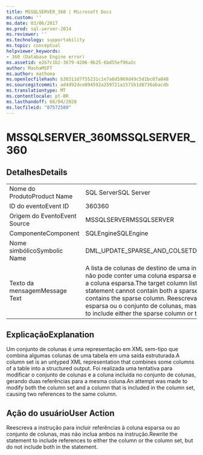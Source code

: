 ```yaml
---
title: MSSQLSERVER_360 | Microsoft Docs
ms.custom: ''
ms.date: 03/06/2017
ms.prod: sql-server-2014
ms.reviewer: ''
ms.technology: supportability
ms.topic: conceptual
helpviewer_keywords:
- 360 (Database Engine error)
ms.assetid: e2b7c1b2-3679-4206-9b25-6bd55ef96a2c
author: MashaMSFT
ms.author: mathoma
ms.openlocfilehash: b30311d7f55231c1e7a6d5969d49c5d1bc07a848
ms.sourcegitcommit: ad4d92dce894592a259721a1571b1d8736abacdb
ms.translationtype: MT
ms.contentlocale: pt-BR
ms.lasthandoff: 08/04/2020
ms.locfileid: "87572580"
---
```

# <a name="mssqlserver_360"></a><span data-ttu-id="2a9e6-102">MSSQLSERVER_360</span><span class="sxs-lookup"><span data-stu-id="2a9e6-102">MSSQLSERVER_360</span></span>
    
## <a name="details"></a><span data-ttu-id="2a9e6-103">Detalhes</span><span class="sxs-lookup"><span data-stu-id="2a9e6-103">Details</span></span>  
  
|||  
|-|-|  
|<span data-ttu-id="2a9e6-104">Nome do Produto</span><span class="sxs-lookup"><span data-stu-id="2a9e6-104">Product Name</span></span>|<span data-ttu-id="2a9e6-105">SQL Server</span><span class="sxs-lookup"><span data-stu-id="2a9e6-105">SQL Server</span></span>|  
|<span data-ttu-id="2a9e6-106">ID do evento</span><span class="sxs-lookup"><span data-stu-id="2a9e6-106">Event ID</span></span>|<span data-ttu-id="2a9e6-107">360</span><span class="sxs-lookup"><span data-stu-id="2a9e6-107">360</span></span>|  
|<span data-ttu-id="2a9e6-108">Origem do Evento</span><span class="sxs-lookup"><span data-stu-id="2a9e6-108">Event Source</span></span>|<span data-ttu-id="2a9e6-109">MSSQLSERVER</span><span class="sxs-lookup"><span data-stu-id="2a9e6-109">MSSQLSERVER</span></span>|  
|<span data-ttu-id="2a9e6-110">Componente</span><span class="sxs-lookup"><span data-stu-id="2a9e6-110">Component</span></span>|<span data-ttu-id="2a9e6-111">SQLEngine</span><span class="sxs-lookup"><span data-stu-id="2a9e6-111">SQLEngine</span></span>|  
|<span data-ttu-id="2a9e6-112">Nome simbólico</span><span class="sxs-lookup"><span data-stu-id="2a9e6-112">Symbolic Name</span></span>|<span data-ttu-id="2a9e6-113">DML_UPDATE_SPARSE_AND_COLSET</span><span class="sxs-lookup"><span data-stu-id="2a9e6-113">DML_UPDATE_SPARSE_AND_COLSET</span></span>|  
|<span data-ttu-id="2a9e6-114">Texto da mensagem</span><span class="sxs-lookup"><span data-stu-id="2a9e6-114">Message Text</span></span>|<span data-ttu-id="2a9e6-115">A lista de colunas de destino de uma instrução INSERT, UPDATE ou MERGE não pode conter uma coluna esparsa e o conjunto de colunas que contém a coluna esparsa.</span><span class="sxs-lookup"><span data-stu-id="2a9e6-115">The target column list of an INSERT, UPDATE, or MERGE statement cannot contain both a sparse column and the column set that contains the sparse column.</span></span> <span data-ttu-id="2a9e6-116">Reescreva a instrução para incluir a coluna esparsa ou o conjunto de colunas, mas não ambos.</span><span class="sxs-lookup"><span data-stu-id="2a9e6-116">Rewrite the statement to include either the sparse column or the column set, but not both.</span></span>|  
  
## <a name="explanation"></a><span data-ttu-id="2a9e6-117">Explicação</span><span class="sxs-lookup"><span data-stu-id="2a9e6-117">Explanation</span></span>  
 <span data-ttu-id="2a9e6-118">Um conjunto de colunas é uma representação em XML sem-tipo que combina algumas colunas de uma tabela em uma saída estruturada.</span><span class="sxs-lookup"><span data-stu-id="2a9e6-118">A column set is an untyped XML representation that combines some columns of a table into a structured output.</span></span> <span data-ttu-id="2a9e6-119">Foi realizada uma tentativa para modificar o conjunto de colunas e a coluna incluída no conjunto de colunas, gerando duas referências para a mesma coluna.</span><span class="sxs-lookup"><span data-stu-id="2a9e6-119">An attempt was made to modify both the column set and a column that is included in the column set, causing two references to the same column.</span></span>  
  
## <a name="user-action"></a><span data-ttu-id="2a9e6-120">Ação do usuário</span><span class="sxs-lookup"><span data-stu-id="2a9e6-120">User Action</span></span>  
 <span data-ttu-id="2a9e6-121">Reescreva a instrução para incluir referências à coluna esparsa ou ao conjunto de colunas, mas não inclua ambos na instrução.</span><span class="sxs-lookup"><span data-stu-id="2a9e6-121">Rewrite the statement to include references to either the column or the column set, but do not include both in the statement.</span></span>  
  
  
